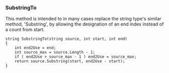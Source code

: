 ### SubstringTo

This method is intended to in many cases replace the string type's similar method, 'Substring', by allowing the designation of an end index instead of a count from start.

    string SubstringTo(string source, int start, int end)
    {
        int end2Use = end;
        int source_max = source.Length - 1;
        if ( end2Use > source_max - 1 ) end2Use = source_max;
        return source.Substring(start, end2Use - start);
    }
